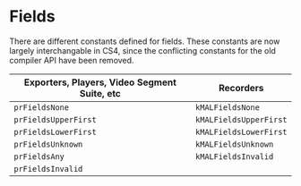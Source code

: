 <a id="universals-fields"></a>

# Fields

There are different constants defined for fields. These constants are now largely interchangable in CS4, since the conflicting constants for the old compiler API have been removed.

| **Exporters, Players, Video Segment Suite, etc**   | **Recorders**          |
|----------------------------------------------------|------------------------|
| `prFieldsNone`                                     | `kMALFieldsNone`       |
| `prFieldsUpperFirst`                               | `kMALFieldsUpperFirst` |
| `prFieldsLowerFirst`                               | `kMALFieldsLowerFirst` |
| `prFieldsUnknown`                                  | `kMALFieldsUnknown`    |
| `prFieldsAny`                                      | `kMALFieldsInvalid`    |
| `prFieldsInvalid`                                  |                        |
